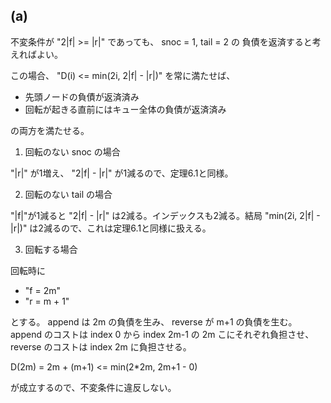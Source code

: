 ## (a)

不変条件が "2|f| >= |r|" であっても、 snoc = 1, tail = 2 の
負債を返済すると考えればよい。

この場合、 "D(i) <= min(2i, 2|f| - |r|)" を常に満たせば、

* 先頭ノードの負債が返済済み
* 回転が起きる直前にはキュー全体の負債が返済済み

の両方を満たせる。

1. 回転のない snoc の場合

"|r|" が1増え、 "2|f| - |r|" が1減るので、定理6.1と同様。

2. 回転のない tail の場合

"|f|"が1減ると "2|f| - |r|" は2減る。インデックスも2減る。結局
"min(2i, 2|f| - |r|)" は2減るので、これは定理6.1と同様に扱える。

3. 回転する場合

回転時に

* "f = 2m"
* "r = m + 1"

とする。
append は 2m の負債を生み、 reverse が m+1 の負債を生む。
append のコストは index 0 から index 2m-1 の 2m こにそれぞれ負担させ、
reverse のコストは index 2m に負担させる。

D(2m) = 2m + (m+1) <= min(2*2m, 2m+1 - 0)

が成立するので、不変条件に違反しない。



